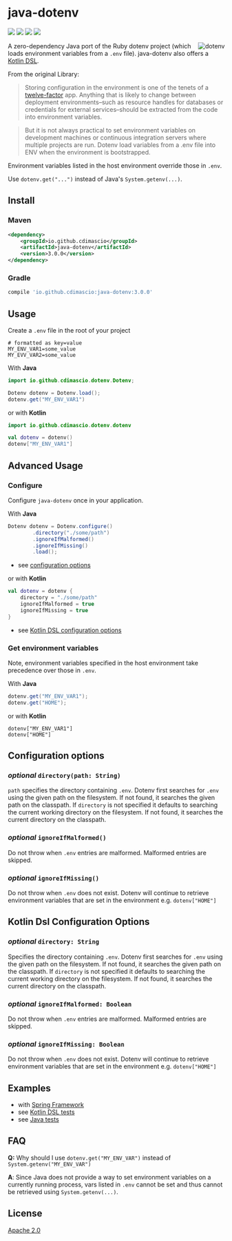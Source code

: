 # java-dotenv 

![](https://img.shields.io/badge/build-passing-green.svg) ![](https://img.shields.io/badge/tests-passing-green.svg) ![](https://img.shields.io/badge/coverage-94%25-blue.svg) ![](https://img.shields.io/badge/license-Apache%202.0-blue.svg)

<img src="https://raw.githubusercontent.com/cdimascio/java-dotenv/master/assets/java-dotenv.png" alt="dotenv" align="right" /> 

A zero-dependency Java port of the Ruby dotenv project (which loads environment variables from a `.env` file). java-dotenv also offers a [Kotlin DSL](#kotlin-dsl).

From the original Library:

>Storing configuration in the environment is one of the tenets of a [twelve-factor](http://12factor.net/config) app. Anything that is likely to change between deployment environments–such as resource handles for databases or credentials for external services–should be extracted from the code into environment variables.

>But it is not always practical to set environment variables on development machines or continuous integration servers where multiple projects are run. Dotenv load variables from a .env file into ENV when the environment is bootstrapped.

Environment variables listed in the host environment override those in `.env`.  

Use `dotenv.get("...")` instead of Java's `System.getenv(...)`.  

## Install

### Maven 
```xml
<dependency>
    <groupId>io.github.cdimascio</groupId>
    <artifactId>java-dotenv</artifactId>
    <version>3.0.0</version>
</dependency>
```

### Gradle

```groovy
compile 'io.github.cdimascio:java-dotenv:3.0.0'
```

## Usage

Create a `.env` file in the root of your project

```dosini
# formatted as key=value
MY_ENV_VAR1=some_value
MY_EVV_VAR2=some_value
```

With **Java**

```java
import io.github.cdimascio.dotenv.Dotenv;

Dotenv dotenv = Dotenv.load();
dotenv.get("MY_ENV_VAR1")
```

or with **Kotlin**

```kotlin
import io.github.cdimascio.dotenv.dotenv

val dotenv = dotenv()
dotenv["MY_ENV_VAR1"]
```

## Advanced Usage

### Configure
Configure `java-dotenv` once in your application. 

With **Java**

```java
Dotenv dotenv = Dotenv.configure()
        .directory("./some/path")
        .ignoreIfMalformed()
        .ignoreIfMissing()
        .load();
```

- see [configuration options](#configuration-options)

or with **Kotlin**

```kotlin
val dotenv = dotenv {
    directory = "./some/path"
    ignoreIfMalformed = true
    ignoreIfMissing = true
}
```

- see [Kotlin DSL configuration options](#kotlin-dsl-configuration-options)

### Get environment variables
Note, environment variables specified in the host environment take precedence over those in `.env`.

With **Java**

```java
dotenv.get("MY_ENV_VAR1");
dotenv.get("HOME");
```

or with **Kotlin**

```kotline
dotenv["MY_ENV_VAR1"]
dotenv["HOME"]
```

## Configuration options

### *optional* `directory(path: String)` 
`path` specifies the directory containing `.env`. Dotenv first searches for `.env` using the given path on the filesystem. If not found, it searches the given path on the classpath. If `directory` is not specified it defaults to searching the current working directory on the filesystem. If not found, it searches the current directory on the classpath.

### *optional* `ignoreIfMalformed()`

Do not throw when `.env` entries are malformed. Malformed entries are skipped.

### *optional* `ignoreIfMissing()` 

Do not throw when `.env` does not exist. Dotenv will continue to retrieve environment variables that are set in the environment e.g. `dotenv["HOME"]`


## Kotlin Dsl Configuration Options


### *optional* `directory: String` 
Specifies the directory containing `.env`. Dotenv first searches for `.env` using the given path on the filesystem. If not found, it searches the given path on the classpath. If `directory` is not specified it defaults to searching the current working directory on the filesystem. If not found, it searches the current directory on the classpath.

### *optional* `ignoreIfMalformed: Boolean`

Do not throw when `.env` entries are malformed. Malformed entries are skipped.

### *optional* `ignoreIfMissing: Boolean` 

Do not throw when `.env` does not exist. Dotenv will continue to retrieve environment variables that are set in the environment e.g. `dotenv["HOME"]`

## Examples

- with [Spring Framework](https://github.com/cdimascio/kotlin-swagger-spring-functional-template) 
- see [Kotlin DSL tests](./src/test/kotlin/DslTests.kt)
- see [Java tests](./src/test/java/JavaTests.java)

## FAQ

**Q:** Why should I use `dotenv.get("MY_ENV_VAR")` instead of `System.getenv("MY_ENV_VAR")`

**A**: Since Java does not provide a way to set environment variables on a currently running process, vars listed in `.env` cannot be set and thus cannot be retrieved using `System.getenv(...)`.

## License

[Apache 2.0](https://www.apache.org/licenses/LICENSE-2.0)